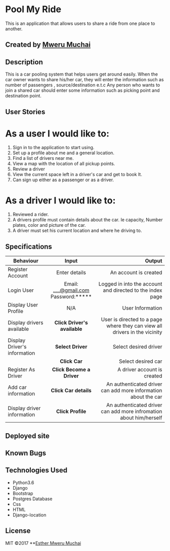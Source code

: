 # Pool My Ride
This is an application that allows users to share a ride from one place to another.

## Created by [Mweru Muchai](https://github.com/mwerumuchai)

## Description
This is a car pooling system that helps users get around easily. When the car owner wants to share his/her car, they will enter the information such as number of passengers , source/destination e.t.c 
Any person who wants to join a shared car should enter some information such as picking point and destination point.

## User Stories

# As a user I would like to:
1. Sign in to the application to start using.
2. Set up a profile about me and a general location.
3. Find a list of drivers near me.
4. View a map with the location of all pickup points.
5. Review a driver
6. View the current space left in a driver's car and get to book It.
7. Can sign up either as a passenger or as a driver.

# As a driver I would like to:
1. Reviewed a rider.
2. A drivers profile must contain details about the car. Ie capacity, Number plates,  color and picture of the car.
3. A driver must set his current location and where he driving to.

## Specifications

| Behaviour | Input | Output |
| ------------ |:----------:| -------: | 
| Register Account | Enter details | An account is created |
| Login User | Email: .....@gmail.com <br> Password:*****| Logged in into the account and directed to the index page| 
| Display User Profile  | N/A | User Information |
| Display drivers available | **Click Driver's available** | User is directed to a page where they can view all drivers in the vicinity |
| Display Driver's information | **Select Driver** | Select desired driver |
|  |**Click Car** | Select desired car |
| Register As Driver | **Click Become a Driver** | A driver account is created  |
| Add car information| **Click Car details**  | An authenticated driver can add more information about the car |
| Display driver information | **Click Profile**  | An authenticated driver can add more infromation about him/herself |


## Deployed site


## Known Bugs


## Technologies Used
* Python3.6 
* Django
* Bootstrap
* Postgres Database
* Css
* HTML
* Django-location

  
## License
MIT &copy;2017 **[Esther Mweru Muchai](https://github.com/mwerumuchai)
